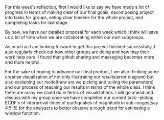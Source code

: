 For this week's reflection, first I would like to say we have made a lot of progress in terms of making clear of our final goals, decomposing project into tasks for groups, seting clear timeline for the whole project, and completing tasks for last stage.  

By now, we have our detailed proposal for each week which I think will save us a lot of time when we are collaborating within our own subgroups.  

As much as I am looking forward to get this project finished successfully, I also regularly check out how other groups are doing and how may their work help ours. I found that github sharing and massaging becomes more and more helpful.  

For the sake of hoping to advance our final product, I am also thinking some creative visualization of not only illustrating our results(error diagram) but also explaining our model(how are we picking and tuning the parameters) and our process of reaching our results in terms of the whole class. I think there are many we could do in terms of visualizations. I will go ahead and discuss with my group once we have completed our current task--ploting ECDF's of interarrival times of earthquakes of magnitude in sub-ranges(say 4.5-5) for the analyzers to better observe a rough trend for estimating a window function.  

